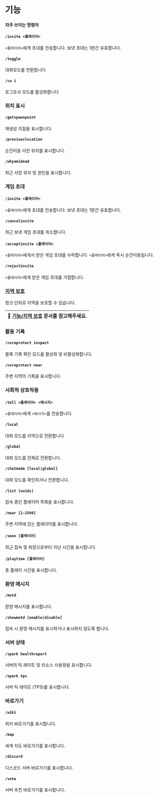 # 기능

#### 자주 쓰이는 명령어

#### `/invite <플레이어>`

`<플레이어>`에게 초대를 전송합니다. 보낸 초대는 1분간 유효합니다.

#### `/toggle`

대화모드를 전환합니다

#### `/co i`

로그조사 모드를 활성화합니다

### 위치 표시

#### `/getspawnpoint`

재생성 지점을 표시합니다.

#### `/previouslocation`

순간이동 이전 위치를 표시합니다.

#### `/whyamidead`

최근 사망 위치 및 원인을 표시합니다.

### 게임 초대

#### `/invite <플레이어>`

`<플레이어>`에게 초대를 전송합니다. 보낸 초대는 1분간 유효합니다.

#### `/cancelinvite`

최근 보낸 게임 초대를 취소합니다.

#### `/acceptinvite <플레이어>`

`<플레이어>`에게서 받은 게임 초대를 수락합니다. `<플레이어>`에게 즉시 순간이동됩니다.

#### `/rejectinvite`

`<플레이어>`에게 받은 게임 초대를 거절합니다.

### [지역 보호](claimchunk.md)

청크 단위로 지역을 보호할 수 있습니다.

| 📒 [기능/지역 보호](claimchunk.md) 문서를 참고해주세요. |
| ---------------------------------------- |

### 활동 기록

#### `/coreprotect inspect`

블록 기록 확인 모드를 활성화 및 비활성화합니다.

#### `/coreprotect near`

주변 지역의 기록을 표시합니다.

### 사회적 상호작용

#### `/tell <플레이어> <메시지>`

`<플레이어>`에게 `<메시지>`를 전송합니다.

#### `/local`

대화 모드를 지역으로 전환합니다

#### `/global`

대화 모드를 전체로 전환합니다.

#### `/chatmode [local|global]`

대화 모드를 확인하거나 전환합니다.

#### `/list [uuids]`

접속 중인 플레이어 목록을 표시합니다.

#### `/near [1-2500]`

주변 지역에 있는 플레이어를 표시합니다.

#### `/seen [플레이어]`

최근 접속 및 퇴장으로부터 지난 시간을 표시합니다.

#### `/playtime [플레이어]`

총 플레이 시간을 표시합니다.

### 환영 메시지

#### `/motd`

환영 메시지를 표시합니다.

#### `/showmotd [enable|disable]`

접속 시 환영 메시지를 표시하거나 표시하지 않도록 합니다.

### 서버 상태

#### `/spark healthreport`

서버의 틱 레이트 및 리소스 사용량을 표시합니다.

#### `/spark tps`

서버 틱 레이트 (TPS)를 표시합니다.

### 바로가기

#### `/wiki`

위키 바로가기를 표시합니다.

#### `/map`

세계 지도 바로가기를 표시합니다.

#### `/discord`

디스코드 서버 바로가기를 표시합니다.

#### `/vote`

서버 추천 바로가기를 표시합니다.
